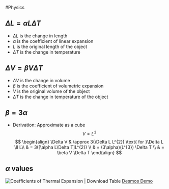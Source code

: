 #Physics
## $\displaystyle \Delta L = \alpha L \Delta T$
* $\displaystyle \Delta L$ is the change in length
* $\displaystyle \alpha$ is the coefficient of linear expansion
* $\displaystyle L$ is the original length of the object
* $\displaystyle  \Delta T$ is the change in temperature
## $\displaystyle \Delta V = \beta V \Delta T$
* $\displaystyle \Delta V$ is the change in volume
* $\displaystyle \beta$ is the coefficient of volumetric expansion
* $\displaystyle V$ is the original volume of the object
* $\displaystyle \Delta T$ is the change in temperature of the object
## $\displaystyle \beta = 3\alpha$
* Derivation:
Approximate as a cube
$$
\displaystyle V=L^{3}
$$
$$
\begin{align}
\Delta V & \approx 3(\Delta L L^{2}) \text{ for }\Delta L \ll L\\
& = 3([\alpha L\Delta T]L^{2}) \\
& = (3\alpha)(L^{3}) \Delta T \\
& = \beta V \Delta T
\end{align}
$$
## $\displaystyle \alpha$ values
![Coefficients of Thermal Expansion | Download Table](https://www.researchgate.net/publication/267792068/figure/tbl2/AS:667619992563734@1536184418900/Coefficients-of-Thermal-Expansion.png)
[Desmos Demo](https://www.desmos.com/calculator/s1hduoma5n)
